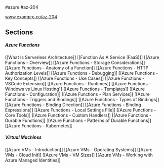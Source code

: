 #azure #az-204 

www.exampro.co/az-204

## Sections
##### Azure Functions
[[What Is Serverless Architecture]]
[[Function As A Service (FaaS)]]
[[Azure Functions - Overview]]
[[Azure Functions - Storage Considerations]]
[[Azure Functions - Anatomy of a Function]]
[[Azure Functions - HTTP Authorization Levels]]
[[Azure Functions - Debugging]]
[[Azure Functions - Key Concepts]]
[[Azure Functions - Use Cases]]
[[Azure Functions - VSCode Extension]]
[[Azure Functions - Runtimes]]
[[Azure Functions - Windows vs Linux Hosting]]
[[Azure Functions - Templates]]
[[Azure Functions - Configuration]]
[[Azure Functions - Plan Services]]
[[Azure Functions - Triggers and Bindings]]
[[Azure Functions - Types of Bindings]]
[[Azure Functions - Binding Direction]]
[[Azure Functions - Binding Expressions]]
[[Azure Functions - Local Settings File]]
[[Azure Functions - Core Tools]]
[[Azure Functions - Custom Handlers]]
[[Azure Functions - Durable Functions]]
[[Azure Functions - Patterns of Durable Functions]]
[[Azure Functions - Kubernetes]]

##### Virtual Machines
[[Azure VMs - Introduction]]
[[Azure VMs - Operating Systems]]
[[Azure VMs - Cloud Init]]
[[Azure VMs - VM Sizes]]
[[Azure VMs - Working with Azure Managed Identities]]